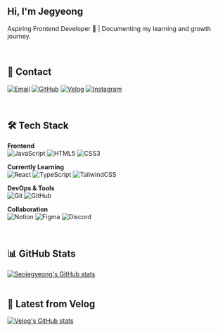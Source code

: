 <!-- Intro -->
<div align="left">

## Hi, I'm Jegyeong
Aspiring Frontend Developer 🌱 | Documenting my learning and growth journey.  

</div>

<br/>

<!-- Contact -->
<div align="left">

## 💌 Contact  
[![Email](https://img.shields.io/badge/Email-seojk0315%40naver.com-green?logo=gmail&logoColor=white)](mailto:seojk0315@naver.com)
[![GitHub](https://img.shields.io/badge/GitHub-Seojegyeong-181717?logo=github&logoColor=white)](https://github.com/Seojegyeong)
[![Velog](https://img.shields.io/badge/Velog-jamie0315.log-20C997?logo=velog&logoColor=white)](https://velog.io/@jamie0315.log)
[![Instagram](https://img.shields.io/badge/Instagram-jegyeong___-E4405F?logo=instagram&logoColor=white)](https://instagram.com/jegyeong___)  

</div>

<br/>

<!-- Tech Stack -->
<div align="left">

## 🛠 Tech Stack  

**Frontend**  
![JavaScript](https://img.shields.io/badge/JavaScript-F7DF1E?logo=javascript&logoColor=black) 
![HTML5](https://img.shields.io/badge/HTML5-E34F26?logo=html5&logoColor=white) 
![CSS3](https://img.shields.io/badge/CSS3-1572B6?logo=css3&logoColor=white) 

**Currently Learning**  
![React](https://img.shields.io/badge/React-20232A?logo=react&logoColor=61DAFB) 
![TypeScript](https://img.shields.io/badge/TypeScript-3178C6?logo=typescript&logoColor=white) 
![TailwindCSS](https://img.shields.io/badge/Tailwind_CSS-38B2AC?logo=tailwind-css&logoColor=white)  

**DevOps & Tools**  
![Git](https://img.shields.io/badge/Git-F05032?logo=git&logoColor=white) 
![GitHub](https://img.shields.io/badge/GitHub-181717?logo=github&logoColor=white) 

**Collaboration**  
![Notion](https://img.shields.io/badge/Notion-000000?logo=notion&logoColor=white) 
![Figma](https://img.shields.io/badge/Figma-F24E1E?logo=figma&logoColor=white) 
![Discord](https://img.shields.io/badge/Discord-5865F2?logo=discord&logoColor=white)  

</div>

<br/>

<!-- GitHub Stats -->
<div align="left">

## 📊 GitHub Stats  

<a href="https://github.com/Seojegyeong">
  <img src="https://github-readme-stats.vercel.app/api?username=Seojegyeong&show_icons=true&theme=graywhite&hide=contribs,prs" alt="Seojegyeong's GitHub stats" />
</a>
</div>

<br/>


<!-- Latest Velog Post -->
<div align="left">

## 🌱 Latest from Velog  
[![Velog's GitHub stats](https://velog-readme-stats.vercel.app/api?name=jamie0315)](https://velog.io/@jamie0315)

</div>
